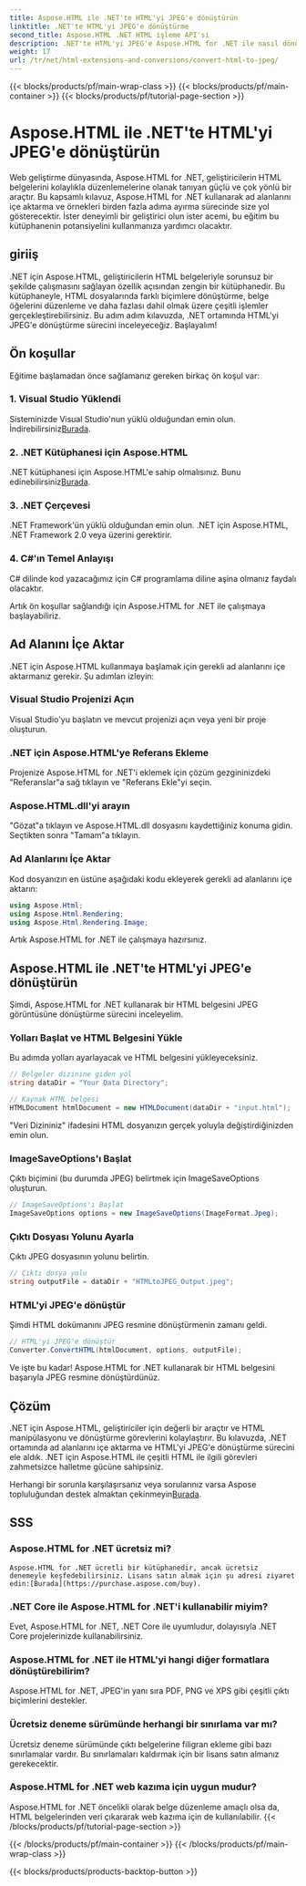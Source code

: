 ```yaml
---
title: Aspose.HTML ile .NET'te HTML'yi JPEG'e dönüştürün
linktitle: .NET'te HTML'yi JPEG'e dönüştürme
second_title: Aspose.HTML .NET HTML işleme API'si
description: .NET'te HTML'yi JPEG'e Aspose.HTML for .NET ile nasıl dönüştüreceğinizi öğrenin. Aspose.HTML for .NET'in gücünden yararlanmak için adım adım bir kılavuz.
weight: 17
url: /tr/net/html-extensions-and-conversions/convert-html-to-jpeg/
---
```


{{< blocks/products/pf/main-wrap-class >}}
{{< blocks/products/pf/main-container >}}
{{< blocks/products/pf/tutorial-page-section >}}

# Aspose.HTML ile .NET'te HTML'yi JPEG'e dönüştürün


Web geliştirme dünyasında, Aspose.HTML for .NET, geliştiricilerin HTML belgelerini kolaylıkla düzenlemelerine olanak tanıyan güçlü ve çok yönlü bir araçtır. Bu kapsamlı kılavuz, Aspose.HTML for .NET kullanarak ad alanlarını içe aktarma ve örnekleri birden fazla adıma ayırma sürecinde size yol gösterecektir. İster deneyimli bir geliştirici olun ister acemi, bu eğitim bu kütüphanenin potansiyelini kullanmanıza yardımcı olacaktır.

## giriiş

.NET için Aspose.HTML, geliştiricilerin HTML belgeleriyle sorunsuz bir şekilde çalışmasını sağlayan özellik açısından zengin bir kütüphanedir. Bu kütüphaneyle, HTML dosyalarında farklı biçimlere dönüştürme, belge öğelerini düzenleme ve daha fazlası dahil olmak üzere çeşitli işlemler gerçekleştirebilirsiniz. Bu adım adım kılavuzda, .NET ortamında HTML'yi JPEG'e dönüştürme sürecini inceleyeceğiz. Başlayalım!

## Ön koşullar

Eğitime başlamadan önce sağlamanız gereken birkaç ön koşul var:

### 1. Visual Studio Yüklendi
 Sisteminizde Visual Studio'nun yüklü olduğundan emin olun. İndirebilirsiniz[Burada](https://visualstudio.microsoft.com/downloads/).

### 2. .NET Kütüphanesi için Aspose.HTML
 .NET kütüphanesi için Aspose.HTML'e sahip olmalısınız. Bunu edinebilirsiniz[Burada](https://releases.aspose.com/html/net/).

### 3. .NET Çerçevesi
.NET Framework'ün yüklü olduğundan emin olun. .NET için Aspose.HTML, .NET Framework 2.0 veya üzerini gerektirir.

### 4. C#'ın Temel Anlayışı
C# dilinde kod yazacağımız için C# programlama diline aşina olmanız faydalı olacaktır.

Artık ön koşullar sağlandığı için Aspose.HTML for .NET ile çalışmaya başlayabiliriz.

## Ad Alanını İçe Aktar

.NET için Aspose.HTML kullanmaya başlamak için gerekli ad alanlarını içe aktarmanız gerekir. Şu adımları izleyin:

### Visual Studio Projenizi Açın

Visual Studio'yu başlatın ve mevcut projenizi açın veya yeni bir proje oluşturun.

### .NET için Aspose.HTML'ye Referans Ekleme

Projenize Aspose.HTML for .NET'i eklemek için çözüm gezgininizdeki "Referanslar"a sağ tıklayın ve "Referans Ekle"yi seçin.

### Aspose.HTML.dll'yi arayın

"Gözat"a tıklayın ve Aspose.HTML.dll dosyasını kaydettiğiniz konuma gidin. Seçtikten sonra "Tamam"a tıklayın.

### Ad Alanlarını İçe Aktar

Kod dosyanızın en üstüne aşağıdaki kodu ekleyerek gerekli ad alanlarını içe aktarın:

```csharp
using Aspose.Html;
using Aspose.Html.Rendering;
using Aspose.Html.Rendering.Image;
```

Artık Aspose.HTML for .NET ile çalışmaya hazırsınız.

## Aspose.HTML ile .NET'te HTML'yi JPEG'e dönüştürün

Şimdi, Aspose.HTML for .NET kullanarak bir HTML belgesini JPEG görüntüsüne dönüştürme sürecini inceleyelim.

### Yolları Başlat ve HTML Belgesini Yükle

Bu adımda yolları ayarlayacak ve HTML belgesini yükleyeceksiniz.

```csharp
// Belgeler dizinine giden yol
string dataDir = "Your Data Directory";

// Kaynak HTML belgesi
HTMLDocument htmlDocument = new HTMLDocument(dataDir + "input.html");
```

"Veri Dizininiz" ifadesini HTML dosyanızın gerçek yoluyla değiştirdiğinizden emin olun.

### ImageSaveOptions'ı Başlat

Çıktı biçimini (bu durumda JPEG) belirtmek için ImageSaveOptions oluşturun.

```csharp
// ImageSaveOptions'ı Başlat
ImageSaveOptions options = new ImageSaveOptions(ImageFormat.Jpeg);
```

### Çıktı Dosyası Yolunu Ayarla

Çıktı JPEG dosyasının yolunu belirtin.

```csharp
// Çıktı dosya yolu
string outputFile = dataDir + "HTMLtoJPEG_Output.jpeg";
```

### HTML'yi JPEG'e dönüştür

Şimdi HTML dokümanını JPEG resmine dönüştürmenin zamanı geldi.

```csharp
// HTML'yi JPEG'e dönüştür
Converter.ConvertHTML(htmlDocument, options, outputFile);
```

Ve işte bu kadar! Aspose.HTML for .NET kullanarak bir HTML belgesini başarıyla JPEG resmine dönüştürdünüz.

## Çözüm

.NET için Aspose.HTML, geliştiriciler için değerli bir araçtır ve HTML manipülasyonu ve dönüştürme görevlerini kolaylaştırır. Bu kılavuzda, .NET ortamında ad alanlarını içe aktarma ve HTML'yi JPEG'e dönüştürme sürecini ele aldık. .NET için Aspose.HTML ile çeşitli HTML ile ilgili görevleri zahmetsizce halletme gücüne sahipsiniz.

 Herhangi bir sorunla karşılaşırsanız veya sorularınız varsa Aspose topluluğundan destek almaktan çekinmeyin[Burada](https://forum.aspose.com/).

## SSS

### Aspose.HTML for .NET ücretsiz mi?
    Aspose.HTML for .NET ücretli bir kütüphanedir, ancak ücretsiz denemeyle keşfedebilirsiniz. Lisans satın almak için şu adresi ziyaret edin:[Burada](https://purchase.aspose.com/buy).

### .NET Core ile Aspose.HTML for .NET'i kullanabilir miyim?
   Evet, Aspose.HTML for .NET, .NET Core ile uyumludur, dolayısıyla .NET Core projelerinizde kullanabilirsiniz.

### Aspose.HTML for .NET ile HTML'yi hangi diğer formatlara dönüştürebilirim?
   Aspose.HTML for .NET, JPEG'in yanı sıra PDF, PNG ve XPS gibi çeşitli çıktı biçimlerini destekler.

### Ücretsiz deneme sürümünde herhangi bir sınırlama var mı?
   Ücretsiz deneme sürümünde çıktı belgelerine filigran ekleme gibi bazı sınırlamalar vardır. Bu sınırlamaları kaldırmak için bir lisans satın almanız gerekecektir.

### Aspose.HTML for .NET web kazıma için uygun mudur?
   Aspose.HTML for .NET öncelikli olarak belge düzenleme amaçlı olsa da, HTML belgelerinden veri çıkararak web kazıma için de kullanılabilir.
{{< /blocks/products/pf/tutorial-page-section >}}

{{< /blocks/products/pf/main-container >}}
{{< /blocks/products/pf/main-wrap-class >}}

{{< blocks/products/products-backtop-button >}}
